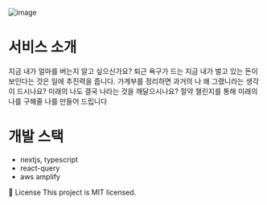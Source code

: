 ![image](https://user-images.githubusercontent.com/49827304/222907052-905b2290-7070-4ebf-8752-51b749bf4673.png)

# 서비스 소개
지금 내가 얼마를 버는지 알고 싶으신가요? 
퇴근 욕구가 드는 지금 내가 벌고 있는 돈이 보인다는 것은 일에 추진력을 줍니다. 
가계부를 정리하면 과거의 나 왜 그랬니라는 생각이 드시나요?
미래의 나도 결국 나라는 것을 깨달으시나요?
절약 챌린지를 통해 미래의 나를 구해줄 나를 만들어 드립니다

# 개발 스택
- nextjs, typescript
- react-query
- aws amplify

📝 License
This project is MIT licensed.
